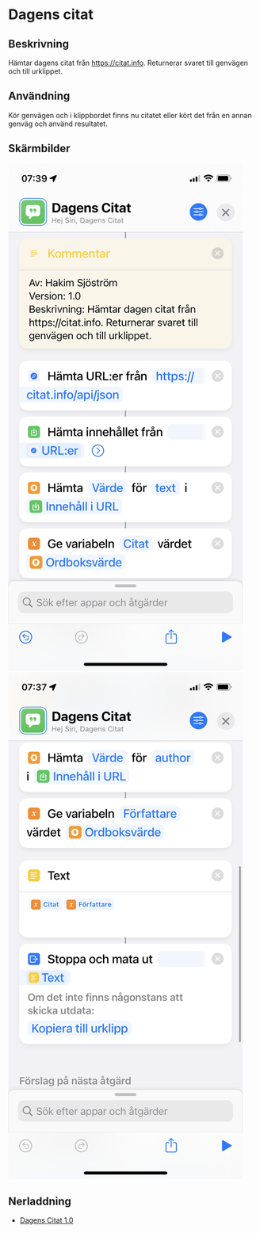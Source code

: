 # Dagens citat

## Beskrivning

Hämtar dagens citat från https://citat.info. Returnerar svaret till genvägen och till urklippet.

## Användning

Kör genvägen och i klippbordet finns nu citatet eller kört det från en annan genväg och använd resultatet.

## Skärmbilder

![citat1](../assets/images/day-quote-1.png)
![citat2](../assets/images/day-quote-2.png)

## Nerladdning

- [Dagens Citat 1.0](https://www.icloud.com/shortcuts/9bc6f23b16014dad876458cf73a9bafb)
